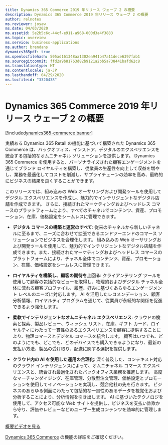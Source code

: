 ```yaml
---
title: Dynamics 365 Commerce 2019 年リリース ウェーブ 2 の概要
description: Dynamics 365 Commerce 2019 年リリース ウェーブ 2 の概要
author: relnotes
ms.reviewer: josaw
ms.date: 04/03/2020
ms.assetid: 5e2b5c6c-44cf-e911-a968-000d3a4f3883
ms.topic: overview
ms.service: business-applications
ms.author: brendans
dynamics365pdf: true
ms.openlocfilehash: 505ad161348aa1302ea941b47a11dece6397fab1
ms.sourcegitcommit: ffd2a9b81763d82b9121a2bb5a738441bafd62c8
ms.translationtype: HT
ms.contentlocale: ja-JP
ms.lasthandoff: 04/29/2020
ms.locfileid: "3320438"
---
```

# <a name="overview-of-dynamics-365-commerce-2019-release-wave-2"></a>Dynamics 365 Commerce 2019 年リリース ウェーブ 2 の概要
[!include[dynamics365-commerce banner](../includes/dynamics365-commerce.md)]

<!--overview start-->
実績ある Dynamics 365 Retail の機能に基づいて構築された Dynamics 365 Commerce は、バックオフィス、インストア、デジタルのエクスペリエンスを統合する包括的なオムニチャネル ソリューションを提供します。 Dynamics 365 Commerce を使用すると、パーソナライズされた顧客エンゲージメントを通じてブランド ロイヤルティを構築し、従業員の生産性を向上して収益を増やし、業務を最適化してコストを削減し、サプライチェーンの効率を高め、最終的にビジネスの結果を良くすることができます。 

このリリースでは、組み込みの Web オーサリングおよび開発ツールを使用してデジタル エクスペリエンスを作成し、魅力的でインテリジェントなデジタル店舗を作成できます。 さらに、接続されたマーケティングおよびヘッドレス コマースのプラットフォームにより、すべてのチャネルでコンテンツ、資産、プロモーション、在庫、価格設定をシームレスに管理できます。

- **デジタル コマースの構築と運営のすべて**: 従来のチャネルから新しいチャネルに至るまで、ニーズに合わせて拡張できるエンドツーエンドのコマース ソリューションでビジネスを合理化します。 組み込みの Web オーサリングおよび開発ツールを使用して、魅力的でインテリジェントなデジタル店舗を作成できます。また、接続されたマーケティングおよびヘッドレス コマースのプラットフォームにより、チャネル全体でコンテンツ、資産、プロモーション、在庫、価格設定をシームレスに管理できます。

- **ロイヤルティを構築し、顧客の期待を上回る**: クライアンテリング ツールを使用して顧客の包括的なビューを取得し、物理的およびデジタル チャネル全体に流れる顧客プロファイル、履歴、好みに基づくあらゆるエンゲージメント レベルのニーズに対応します。 AI を活用したレコメンデーション、顧客分析情報、ロイヤルティ プログラムを通じて、従業員が永続的な関係を促進できるよう強化します。 

- **柔軟でインテリジェントなオムニチャネル エクスペリエンス**: クラウドの検索と探索、製品レビュー、ウィッシュ リスト、在庫、ギフト カード、ロイヤルティにわたって一貫性のあるエクスペリエンスを顧客に提供することにより、物理コマースとデジタル コマースを統合します。 顧客はいつでも、どのようにでも、どこでも、どのデバイスでも購入できるようになり、最新の支払い方法、製品の受け取り、配送に関する選択を提供します。 

- **クラウド内の AI を使用した運用の合理化**: 深く普及した、コンテキスト対応のクラウド インテリジェンスによって、オムニチャネル コマース エクスペリエンスと、統合され最適化されたバックオフィス業務を推進します。 高度なマーチャンダイジング、在庫管理、分散型注文管理、価格設定とプロモーションを使用してイノベーションを実現し、競合他社の先を行きます。 ビジネスのあらゆる側面にわたって包括的な一貫性のあるデータを視覚化および分析することにより、分析情報を引き出します。 AI に基づいたテクノロジを使用して、アクセス可能な Web サイトを提供し、ビジネスを支払い詐欺から守り、評価やレビューなどのユーザー生成コンテンツを効率的に管理します。 

[概要ビデオを見る](https://aka.ms/ROGC19RW2ROV)

[Dynamics 365 Commerce](https://docs.microsoft.com/dynamics365/commerce/) の機能の詳細をご確認ください。
<!--overview end-->